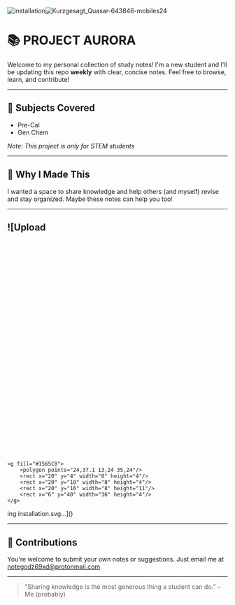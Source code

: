 ![installation](https://github.com/user-attachments/assets/329f4002-5497-4a41-8e57-48edf87de6d1)![Kurzgesagt_Quasar-643846-mobiles24](https://github.com/user-attachments/assets/8ba21bd2-17c0-47b0-9c79-92b31f0ee532)
# 📚 PROJECT AURORA

Welcome to my personal collection of study notes! I'm a new student and I’ll be updating this repo **weekly** with clear, concise notes. Feel free to browse, learn, and contribute!

---

## 🔖 Subjects Covered
- Pre-Cal
- Gen Chem


_Note: This project is only for STEM students_

---

## 🧠 Why I Made This

I wanted a space to share knowledge and help others (and myself) revise and stay organized. Maybe these notes can help you too!

---

## ![Upload<svg version="1" xmlns="http://www.w3.org/2000/svg" viewBox="0 0 48 48" enable-background="new 0 0 48 48">
    <g fill="#1565C0">
        <polygon points="24,37.1 13,24 35,24"/>
        <rect x="20" y="4" width="8" height="4"/>
        <rect x="20" y="10" width="8" height="4"/>
        <rect x="20" y="16" width="8" height="11"/>
        <rect x="6" y="40" width="36" height="4"/>
    </g>
</svg>
ing installation.svg…]()

---

## 🤝 Contributions

You're welcome to submit your own notes or suggestions. Just email me at notegodz69xd@protonmail.com

---

> “Sharing knowledge is the most generous thing a student can do.” – Me (probably)

